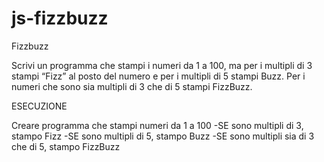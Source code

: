 # js-fizzbuzz
Fizzbuzz

Scrivi un programma che stampi i numeri da 1 a 100, ma per i multipli di 3 stampi “Fizz” al posto del numero e per i multipli di 5 stampi Buzz. 
Per i numeri che sono sia multipli di 3 che di 5 stampi FizzBuzz.

ESECUZIONE

Creare programma che stampi numeri da 1 a 100
    -SE sono multipli di 3, stampo Fizz
    -SE sono multipli di 5, stampo Buzz 
    -SE sono multipli sia di 3 che di 5, stampo FizzBuzz



